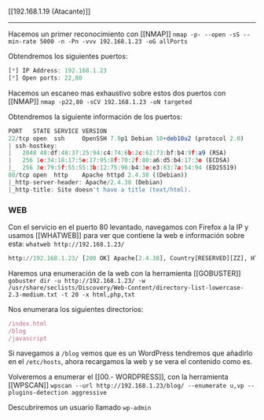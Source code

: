 [[192.168.1.19 (Atacante)]]

--------

Hacemos un primer reconocimiento con [[NMAP]]
`nmap -p- --open -sS --min-rate 5000 -n -Pn -vvv 192.168.1.23 -oG allPorts`

Obtendremos los siguientes puertos:
```js
[*] IP Address: 192.168.1.23
[*] Open ports: 22,80
```

Hacemos un escaneo mas exhaustivo sobre estos dos puertos con [[NMAP]]
`nmap -p22,80 -sCV 192.168.1.23 -oN targeted`

Obtendremos la siguiente información de los puertos:
```js
PORT   STATE SERVICE VERSION
22/tcp open  ssh     OpenSSH 7.9p1 Debian 10+deb10u2 (protocol 2.0)
| ssh-hostkey: 
|   2048 48:df:48:37:25:94:c4:74:6b:2c:62:73:bf:b4:9f:a9 (RSA)
|   256 1e:34:18:17:5e:17:95:8f:70:2f:80:a6:d5:b4:17:3e (ECDSA)
|_  256 3e:79:5f:55:55:3b:12:75:96:b4:3e:e3:83:7a:54:94 (ED25519)
80/tcp open  http    Apache httpd 2.4.38 ((Debian))
|_http-server-header: Apache/2.4.38 (Debian)
|_http-title: Site doesn't have a title (text/html).
```


### WEB

Con el servicio en el puerto 80 levantado, navegamos con Firefox a la IP y usamos [[WHATWEB]] para ver que contiene la web e información sobre esta:
`whatweb http://192.168.1.23/`

```python
http://192.168.1.23/ [200 OK] Apache[2.4.38], Country[RESERVED][ZZ], HTTPServer[Debian Linux][Apache/2.4.38 (Debian)], IP[192.168.1.23]
```


Haremos una enumeración de la web con la herramienta [[GOBUSTER]]
`gobuster dir -u http://192.168.1.23/ -w /usr/share/seclists/Discovery/Web-Content/directory-list-lowercase-2.3-medium.txt -t 20 -x html,php,txt`

Nos enumerara los siguientes directorios:
```js
/index.html
/blog
/javascript
```

Si navegamos a `/blog` vemos que es un WordPress tendremos que añadirlo en el `/etc/hosts`, ahora recargamos la web y se vera el contenido como es.

Volveremos a enumerar el  [[00.- WORDPRESS]], con la herramienta [[WPSCAN]]
`wpscan --url http://192.168.1.23/blog/ --enumerate u,vp --plugins-detection aggressive`

Descubriremos un usuario llamado `wp-admin`
